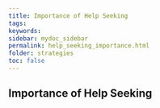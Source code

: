 ```yaml
---
title: Importance of Help Seeking
tags: 
keywords: 
sidebar: mydoc_sidebar
permalink: help_seeking_importance.html
folder: strategies
toc: false
---
```


## Importance of Help Seeking

